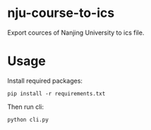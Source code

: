 # nju-course-to-ics
Export cources of Nanjing University to ics file.

# Usage
Install required packages:
```
pip install -r requirements.txt
```

Then run cli:
```
python cli.py
```
